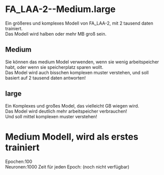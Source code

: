 # FA_LAA-2--Medium.large
Ein größeres und komplexes Modell von FA_LAA-2, mit 2 tausend daten trainiert. 
<br>
Das Modell wird halben oder mehr MB groß sein.

<h2>Medium</h2>
Sie können das medium Model verwenden, wenn sie wenig arbeitspeicher habt, oder wenn sie speicherplatz sparen wollt.
<br>
Das Model wird auch bisschen komplexen muster verstehen, und soll basiert auf 2 tausend daten antworten!

<h2>large</h2>
Ein Komplexes und großes Model, das vielleicht GB wiegen wird.
<br>
Das Model wird deutlich mehr arbeitspeicher verbrauchen! 
<br>
Und soll mittel komplexen muster verstehen!

<h1>Medium Modell, wird als erstes trainiert</h1>
Epochen:100
<br>
Neuronen:1000
Zeit für jeden Epoch: (noch nicht verfügbar)
